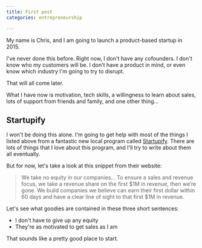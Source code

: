 ```yaml
---
title: First post
categories: entrepreneurship

---
```


My name is Chris, and I am going to launch a product-based startup in 2015.

I've never done this before. Right now, I don't have any cofounders. I don't know who my customers will be. I don't have a product in mind, or even know which industry I'm going to try to disrupt.

That will all come later.

What I have now is motivation, tech skills, a willingness to learn about sales, lots of support from friends and family, and one other thing...

## Startupify ##

I won't be doing this alone. I'm going to get help with most of the things I listed above from a fantastic new local program called [Startupify][startupify]. There are lots of things that I love about this program, and I'll try to write about them all eventually.

But for now, let's take a look at this snippet from their website:

> We take no equity in our companies... To ensure a sales and revenue focus, we take a revenue share on the first $1M in revenue, then we’re gone. We build companies we believe can earn their first dollar within 60 days and have a clear line of sight to that first $1M in revenue.

Let's see what goodies are contained in these three short sentences:

* I don't have to give up any equity
* They're as motivated to get sales as I am

That sounds like a pretty good place to start.

[startupify]: http://startupify.me/
